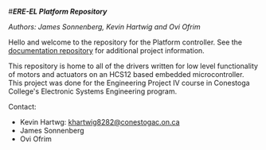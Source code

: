 #__*ERE-EL Platform Repository*__

*Authors: James Sonnenberg, Kevin Hartwig and Ovi Ofrim*

Hello and welcome to the repository for the Platform controller.  See the [documentation repository](https://github.com/oovi77/Robot-Documentation-) for additional project information. 

This repository is home to all of the drivers written for low level functionality of motors and actuators on an HCS12 based embedded microcontroller.  This project was done for the Engineering Project IV course in Conestoga College's Electronic Systems Engineering program.

Contact: 

* Kevin Hartwg:       khartwig8282@conestogac.on.ca
* James Sonnenberg    
* Ovi Ofrim           
